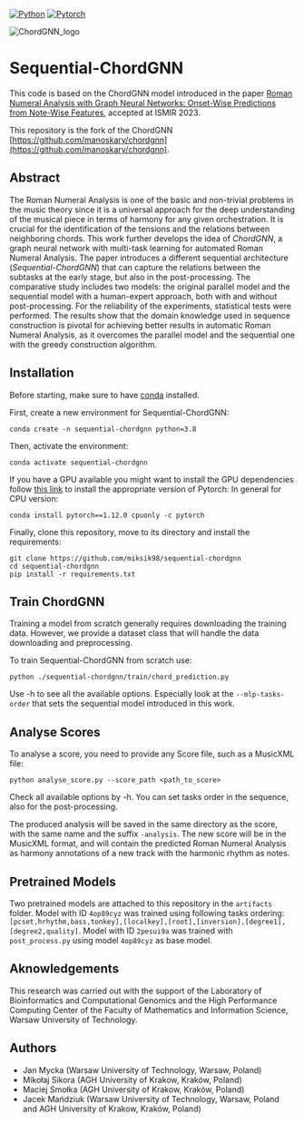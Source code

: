 [![Python](https://img.shields.io/badge/-Python_3.8+-blue?logo=python&logoColor=white)](https://www.python.org/)
[![Pytorch](https://img.shields.io/badge/PyTorch_1.12+-ee4c2c?logo=pytorch&logoColor=white)](https://pytorch.org/get-started/locally/)

![ChordGNN_logo](images/chordgnn_logo.png)

# Sequential-ChordGNN

This code is based on the ChordGNN model introduced in the paper [Roman Numeral Analysis with Graph Neural Networks: Onset-Wise Predictions from Note-Wise Features](https://arxiv.org/abs/2307.03544), accepted at ISMIR 2023.

This repository is the fork of the ChordGNN [https://github.com/manoskary/chordgnn](https://github.com/manoskary/chordgnn).

## Abstract
The Roman Numeral Analysis is one of the basic and non-trivial problems in the music theory since it is a universal approach for the deep understanding of the musical piece in terms of harmony for any given orchestration. It is crucial for the identification of the tensions and the relations between neighboring chords. This work further develops the idea of 
*ChordGNN*, a graph neural network with multi-task learning for automated Roman Numeral Analysis. The paper introduces a different sequential architecture (*Sequential-ChordGNN*) that can capture the relations between the subtasks at the early stage, but also in the post-processing. The comparative study includes two models: the original parallel model and the sequential model with a human-expert approach, both with and without post-processing. For the reliability of the experiments, statistical tests were performed. The results show that the domain knowledge used in sequence construction is pivotal for achieving better results in automatic Roman Numeral Analysis, as it overcomes the parallel model and the sequential one with the greedy construction algorithm. 

## Installation

Before starting, make sure to have [conda](https://docs.conda.io/en/latest/miniconda.html) installed.

First, create a new environment for Sequential-ChordGNN:

```shell
conda create -n sequential-chordgnn python=3.8
```

Then, activate the environment:

```shell
conda activate sequential-chordgnn
```


If you have a GPU available you might want to install the GPU dependencies follow [this link](https://pytorch.org/) to install the appropriate version of Pytorch:
In general for CPU version:
```shell
conda install pytorch==1.12.0 cpuonly -c pytorch
```

Finally, clone this repository, move to its directory and install the requirements:

```shell
git clone https://github.com/miksik98/sequential-chordgnn
cd sequential-chordgnn
pip install -r requirements.txt
```

## Train ChordGNN

Training a model from scratch generally requires downloading the training data. However, we provide a dataset class that will handle the data downloading and preprocessing.

To train Sequential-ChordGNN from scratch use:

```shell
python ./sequential-chordgnn/train/chord_prediction.py
```

Use -h to see all the available options. Especially look at the `--mlp-tasks-order` that sets the sequential model introduced in this work.


## Analyse Scores

To analyse a score, you need to provide any Score file, such as a MusicXML file:

```shell
python analyse_score.py --score_path <path_to_score>
```

Check all available options by -h. You can set tasks order in the sequence, also for the post-processing.

The produced analysis will be saved in the same directory as the score, with the same name and the suffix `-analysis`.
The new score will be in the MusicXML format, and will contain the predicted Roman Numeral Analysis as harmony annotations of a new track with the harmonic rhythm as notes.

## Pretrained Models

Two pretrained models are attached to this repository in the ```artifacts``` folder. Model with ID ```4op89cyz``` was trained using following tasks ordering: ```[pcset,hrhythm,bass,tonkey],[localkey],[root],[inversion],[degree1],[degree2,quality]```. 
Model with ID ```2pesui9a``` was trained with ```post_process.py``` using model ```4op89cyz``` as base model.

## Aknowledgements

This research was carried out with the support of the Laboratory of Bioinformatics and Computational Genomics and the High Performance Computing Center of the Faculty of Mathematics and Information Science, Warsaw University of Technology.


## Authors

- Jan Mycka (Warsaw University of Technology, Warsaw, Poland)
- Mikołaj Sikora (AGH University of Krakow, Kraków, Poland)
- Maciej Smołka (AGH University of Krakow, Kraków, Poland)
- Jacek Mańdziuk (Warsaw University of Technology, Warsaw, Poland and AGH University of Krakow, Kraków, Poland)
